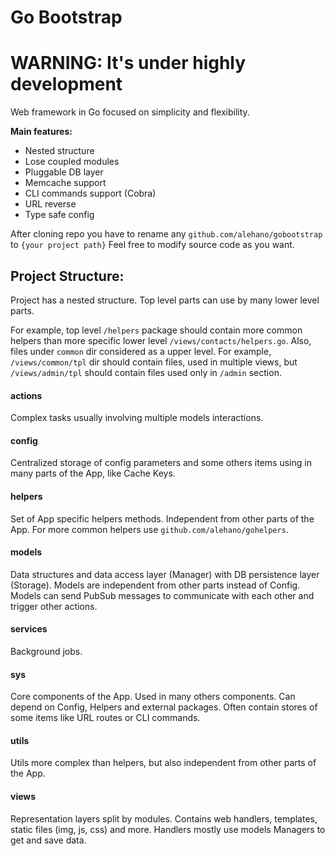 # Go Bootstrap

# WARNING: It's under highly development

Web framework in Go focused on simplicity and flexibility. 

**Main features:**

* Nested structure
* Lose coupled modules
* Pluggable DB layer
* Memcache support
* CLI commands support (Cobra)
* URL reverse
* Type safe config

After cloning repo you have to rename any `github.com/alehano/gobootstrap` to 
`{your project path}`
Feel free to modify source code as you want.

## Project Structure:

Project has a nested structure. Top level parts can use by many lower level parts.

For example, top level `/helpers` package should contain more common helpers 
than more specific lower level `/views/contacts/helpers.go`.
Also, files under `common` dir considered as a upper level. For example,
`/views/common/tpl` dir should contain files, used in multiple views, but
`/views/admin/tpl` should contain files used only in `/admin` section.

#### actions
Complex tasks usually involving multiple models interactions.    

#### config
Centralized storage of config parameters and some others items
using in many parts of the App, like Cache Keys.

#### helpers
Set of App specific helpers methods. Independent from other parts of the App.
For more common helpers use `github.com/alehano/gohelpers`.

#### models
Data structures and data access layer (Manager) with DB persistence layer (Storage). 
Models are independent from other parts instead of Config. Models can send PubSub 
messages to communicate with each other and trigger other actions.

#### services
Background jobs.

#### sys
Core components of the App. Used in many others components.
Can depend on Config, Helpers and external packages.
Often contain stores of some items like URL routes or CLI commands.

#### utils
Utils more complex than helpers, but also independent from other parts of the App. 

#### views
Representation layers split by modules. Contains web handlers, templates, 
static files (img, js, css) and more. Handlers mostly use models Managers to
get and save data. 
